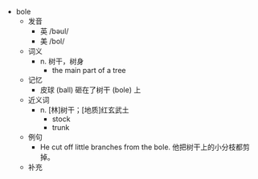 - bole
  - 发音
    - 英 /bəul/
    - 美 /bol/
  - 词义
    - n. 树干，树身
      - the main part of a tree
  - 记忆
    - 皮球 (ball) 砸在了树干 (bole) 上
  - 近义词
    - n. [林]树干；[地质]红玄武土
      - stock
      - trunk
  - 例句
    - He cut off little branches from the bole. 他把树干上的小分枝都剪掉。
  - 补充